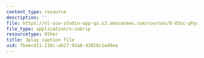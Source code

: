 ```yaml
---
content_type: resource
description: ''
file: https://ol-ocw-studio-app-qa.s3.amazonaws.com/courses/8-03sc-physics-iii-vibrations-and-waves-fall-2016/fbeecd11219cab2792a843850c1a49ea_Dlhma3z57SA.srt
file_type: application/x-subrip
resourcetype: Other
title: 3play caption file
uid: fbeecd11-219c-ab27-92a8-43850c1a49ea
---
```

